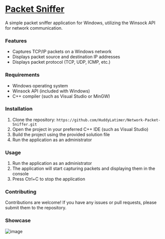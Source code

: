 [Packet Sniffer](https://github.com/HuddyLatimer/Network-Packet-Sniffer.git)
=================
A simple packet sniffer application for Windows, utilizing the Winsock API for network communication.

### Features

* Captures TCP/IP packets on a Windows network
* Displays packet source and destination IP addresses
* Displays packet protocol (TCP, UDP, ICMP, etc.)

### Requirements

* Windows operating system
* Winsock API (included with Windows)
* C++ compiler (such as Visual Studio or MinGW)

### Installation

1. Clone the repository: `https://github.com/HuddyLatimer/Network-Packet-Sniffer.git`
2. Open the project in your preferred C++ IDE (such as Visual Studio)
3. Build the project using the provided solution file
4. Run the application as an administrator

### Usage

1. Run the application as an administrator
2. The application will start capturing packets and displaying them in the console
3. Press Ctrl+C to stop the application

### Contributing

Contributions are welcome! If you have any issues or pull requests, please submit them to the repository.

### Showcase
![image](https://github.com/user-attachments/assets/2c6504c0-6492-472c-a650-c5b5acb16fd5)
